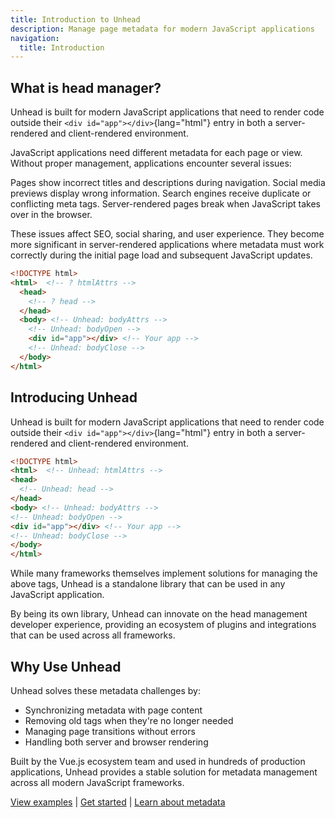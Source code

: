 ```yaml
---
title: Introduction to Unhead
description: Manage page metadata for modern JavaScript applications
navigation:
  title: Introduction
---
```


## What is head manager?

Unhead is built for modern JavaScript applications that need to render code outside their `<div id="app"></div>`{lang="html"} entry in both a
server-rendered and client-rendered environment.

JavaScript applications need different metadata for each page or view. Without proper management, applications encounter several issues:

Pages show incorrect titles and descriptions during navigation. Social media previews display wrong information. Search engines receive duplicate or conflicting meta tags. Server-rendered pages break when JavaScript takes over in the browser.

These issues affect SEO, social sharing, and user experience. They become more significant in server-rendered applications where metadata must work correctly during the initial page load and subsequent JavaScript updates.

```html
<!DOCTYPE html>
<html>  <!-- ? htmlAttrs -->
  <head>
    <!-- ? head -->
  </head>
  <body> <!-- Unhead: bodyAttrs -->
    <!-- Unhead: bodyOpen -->
    <div id="app"></div> <!-- Your app -->
    <!-- Unhead: bodyClose -->
  </body>
</html>
```

## Introducing Unhead

Unhead is built for modern JavaScript applications that need to render code outside their `<div id="app"></div>`{lang="html"} entry in both a
server-rendered and client-rendered environment.

```html
<!DOCTYPE html>
<html>  <!-- Unhead: htmlAttrs -->
<head>
  <!-- Unhead: head -->
</head>
<body> <!-- Unhead: bodyAttrs -->
<!-- Unhead: bodyOpen -->
<div id="app"></div> <!-- Your app -->
<!-- Unhead: bodyClose -->
</body>
</html>
```

While many frameworks themselves implement solutions for managing the above tags, Unhead is a standalone library that can be used in any JavaScript application.

By being its own library, Unhead can innovate on the head management developer experience, providing an ecosystem of plugins and integrations that can be used across all frameworks.

## Why Use Unhead

Unhead solves these metadata challenges by:

- Synchronizing metadata with page content
- Removing old tags when they're no longer needed
- Managing page transitions without errors
- Handling both server and browser rendering

Built by the Vue.js ecosystem team and used in hundreds of production applications, Unhead provides a stable solution for metadata management across all modern JavaScript frameworks.

[View examples](https://unhead.unjs.io/examples) | [Get started](https://unhead.unjs.io/getting-started) | [Learn about metadata](https://web.dev/learn/html/metadata)
